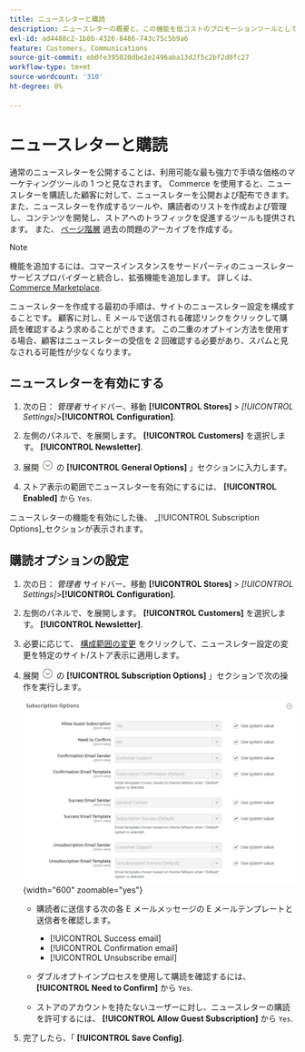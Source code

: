 ```yaml
---
title: ニュースレターと購読
description: ニュースレターの概要と、この機能を低コストのプロモーションツールとして有効にする方法について説明します。
exl-id: ad4488c2-1b8b-4326-8486-743c75c5b9a6
feature: Customers, Communications
source-git-commit: eb0fe395020dbe2e2496aba13d2f5c2bf2d0fc27
workflow-type: tm+mt
source-wordcount: '310'
ht-degree: 0%

---
```


# ニュースレターと購読

通常のニュースレターを公開することは、利用可能な最も強力で手頃な価格のマーケティングツールの 1 つと見なされます。 Commerce を使用すると、ニュースレターを購読した顧客に対して、ニュースレターを公開および配布できます。また、ニュースレターを作成するツールや、購読者のリストを作成および管理し、コンテンツを開発し、ストアへのトラフィックを促進するツールも提供されます。 また、 [ページ階層](../content-design/page-hierarchy.md) 過去の問題のアーカイブを作成する。

>[!NOTE]
>
>機能を追加するには、コマースインスタンスをサードパーティのニュースレターサービスプロバイダーと統合し、拡張機能を追加します。 詳しくは、 [Commerce Marketplace](../getting-started/commerce-marketplace.md).

ニュースレターを作成する最初の手順は、サイトのニュースレター設定を構成することです。 顧客に対し、E メールで送信される確認リンクをクリックして購読を確認するよう求めることができます。 この二重のオプトイン方法を使用する場合、顧客はニュースレターの受信を 2 回確認する必要があり、スパムと見なされる可能性が少なくなります。

## ニュースレターを有効にする

1. 次の日： _管理者_ サイドバー、移動 **[!UICONTROL Stores]** > _[!UICONTROL Settings]_>**[!UICONTROL Configuration]**.

1. 左側のパネルで、を展開します。 **[!UICONTROL Customers]** を選択します。 **[!UICONTROL Newsletter]**.

1. 展開 ![拡張セレクター](../assets/icon-display-expand.png) の **[!UICONTROL General Options]** 」セクションに入力します。

1. ストア表示の範囲でニュースレターを有効にするには、 **[!UICONTROL Enabled]** から `Yes`.

ニュースレターの機能を有効にした後、 _[!UICONTROL Subscription Options]_セクションが表示されます。

## 購読オプションの設定

1. 次の日： _管理者_ サイドバー、移動 **[!UICONTROL Stores]** > _[!UICONTROL Settings]_>**[!UICONTROL Configuration]**.

1. 左側のパネルで、を展開します。 **[!UICONTROL Customers]** を選択します。 **[!UICONTROL Newsletter]**.

1. 必要に応じて、 [構成範囲の変更](../getting-started/websites-stores-views.md#scope-settings) をクリックして、ニュースレター設定の変更を特定のサイト/ストア表示に適用します。

1. 展開 ![拡張セレクター](../assets/icon-display-expand.png) の **[!UICONTROL Subscription Options]** 」セクションで次の操作を実行します。

   ![顧客設定 — ニュースレターの購読](../configuration-reference/customers/assets/newsletter-subscription-options.png){width="600" zoomable="yes"}

   - 購読者に送信する次の各 E メールメッセージの E メールテンプレートと送信者を確認します。

      - [!UICONTROL Success email]
      - [!UICONTROL Confirmation email]
      - [!UICONTROL Unsubscribe email]

   - ダブルオプトインプロセスを使用して購読を確認するには、 **[!UICONTROL Need to Confirm]** から `Yes`.

   - ストアのアカウントを持たないユーザーに対し、ニュースレターの購読を許可するには、 **[!UICONTROL Allow Guest Subscription]** から `Yes`.

1. 完了したら、「 **[!UICONTROL Save Config]**.
